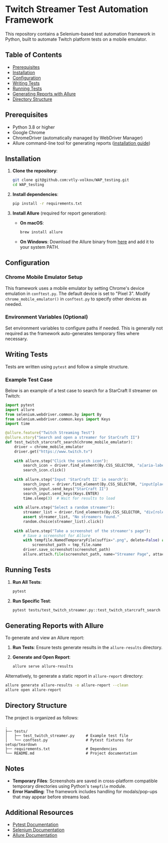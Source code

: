 
# Twitch Streamer Test Automation Framework

This repository contains a Selenium-based test automation framework in Python, built to automate Twitch platform tests on a mobile emulator.

## Table of Contents
- [Prerequisites](#prerequisites)
- [Installation](#installation)
- [Configuration](#configuration)
- [Writing Tests](#writing-tests)
- [Running Tests](#running-tests)
- [Generating Reports with Allure](#generating-reports-with-allure)
- [Directory Structure](#directory-structure)

## Prerequisites
- Python 3.8 or higher
- Google Chrome
- ChromeDriver (automatically managed by WebDriver Manager)
- Allure command-line tool for generating reports ([installation guide](https://docs.qameta.io/allure/#_get_started))

## Installation

1. **Clone the repository**:
    ```bash
    git clone git@github.com:vtly-volkov/WAP_testing.git
    cd WAP_testing
    ```

2. **Install dependencies**:
    ```bash
    pip install -r requirements.txt
    ```

3. **Install Allure** (required for report generation):
    - **On macOS**:
        ```bash
        brew install allure
        ```
    - **On Windows**:
        Download the Allure binary from [here](https://github.com/allure-framework/allure2/releases) and add it to your system PATH.

## Configuration

### Chrome Mobile Emulator Setup

This framework uses a mobile emulator by setting Chrome's device emulation in `conftest.py`. The default device is set to "Pixel 3". Modify `chrome_mobile_emulator()` in `conftest.py` to specify other devices as needed.

### Environment Variables (Optional)

Set environment variables to configure paths if needed. This is generally not required as the framework auto-generates temporary files where necessary.

## Writing Tests

Tests are written using `pytest` and follow a simple structure. 

### Example Test Case

Below is an example of a test case to search for a StarCraft II streamer on Twitch:

```python
import pytest
import allure
from selenium.webdriver.common.by import By
from selenium.webdriver.common.keys import Keys
import time

@allure.feature("Twitch Streaming Test")
@allure.story("Search and open a streamer for StarCraft II")
def test_twitch_starcraft_search(chrome_mobile_emulator):
    driver = chrome_mobile_emulator
    driver.get("https://www.twitch.tv")
    
    with allure.step("Click the search icon"):
        search_icon = driver.find_element(By.CSS_SELECTOR, "a[aria-label='Search']")
        search_icon.click()
    
    with allure.step("Input 'StarCraft II' in search"):
        search_input = driver.find_element(By.CSS_SELECTOR, "input[placeholder='Search']")
        search_input.send_keys("StarCraft II")
        search_input.send_keys(Keys.ENTER)
        time.sleep(3)  # Wait for results to load
    
    with allure.step("Select a random streamer"):
        streamer_list = driver.find_elements(By.CSS_SELECTOR, "div[role='list'] div.ieOTqj a.tw-link")
        assert streamer_list, "No streamers found."
        random.choice(streamer_list).click()
    
    with allure.step("Take a screenshot of the streamer's page"):
        # Save a screenshot for Allure
        with tempfile.NamedTemporaryFile(suffix=".png", delete=False) as tmp_file:
            screenshot_path = tmp_file.name
        driver.save_screenshot(screenshot_path)
        allure.attach.file(screenshot_path, name="Streamer Page", attachment_type=allure.attachment_type.PNG)
```

## Running Tests

1. **Run All Tests**:
    ```bash
    pytest
    ```

2. **Run Specific Test**:
    ```bash
    pytest tests/test_twitch_streamer.py::test_twitch_starcraft_search
    ```

## Generating Reports with Allure

To generate and view an Allure report:

1. **Run Tests**: Ensure tests generate results in the `allure-results` directory.

2. **Generate and Open Report**:
    ```bash
    allure serve allure-results
    ```

Alternatively, to generate a static report in `allure-report` directory:
   ```bash
   allure generate allure-results -o allure-report --clean
   allure open allure-report
   ```

## Directory Structure

The project is organized as follows:

```plaintext
.
├── tests/
│   ├── test_twitch_streamer.py     # Example test file
│   └── conftest.py                 # Pytest fixtures for setup/teardown
├── requirements.txt                # Dependencies
└── README.md                       # Project documentation
```

## Notes
- **Temporary Files**: Screenshots are saved in cross-platform compatible temporary directories using Python's `tempfile` module.
- **Error Handling**: The framework includes handling for modals/pop-ups that may appear before streams load.

## Additional Resources
- [Pytest Documentation](https://docs.pytest.org/)
- [Selenium Documentation](https://www.selenium.dev/documentation/)
- [Allure Documentation](https://docs.qameta.io/allure/)

